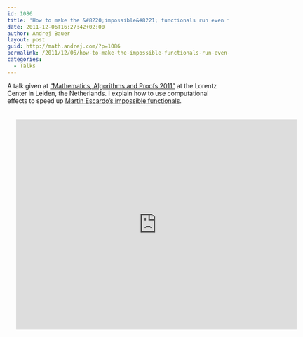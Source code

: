 ```yaml
---
id: 1086
title: 'How to make the &#8220;impossible&#8221; functionals run even faster'
date: 2011-12-06T16:27:42+02:00
author: Andrej Bauer
layout: post
guid: http://math.andrej.com/?p=1086
permalink: /2011/12/06/how-to-make-the-impossible-functionals-run-even-faster/
categories:
  - Talks
---
```

A talk given at [&#8220;Mathematics, Algorithms and Proofs 2011&#8221;](http://www.lorentzcenter.nl/lc/web/2011/467/info.php3?wsid=467) at the Lorentz Center in Leiden, the Netherlands. I explain how to use computational effects to speed up [Martin Escardo&#8217;s impossible functionals](http://math.andrej.com/2007/09/28/seemingly-impossible-functional-programs/).

<iframe style="padding: 20px" src="https://player.vimeo.com/video/32811801" width="640" height="480" frameborder="0" allow="autoplay; fullscreen" allowfullscreen></iframe>
